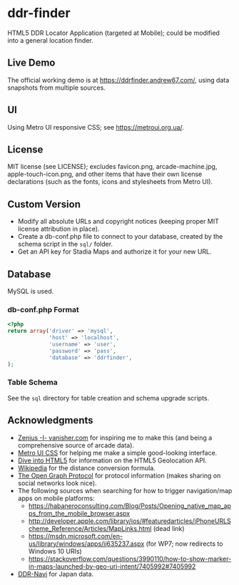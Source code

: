 ddr-finder
==========

HTML5 DDR Locator Application (targeted at Mobile); could be modified into a general location finder.

Live Demo
---------
The official working demo is at https://ddrfinder.andrew67.com/, using data snapshots from multiple sources.

UI
--
Using Metro UI responsive CSS; see https://metroui.org.ua/.

License
-------
MIT license (see LICENSE); excludes favicon.png, arcade-machine.jpg, apple-touch-icon.png,
and other items that have their own license declarations (such as the fonts, icons and stylesheets from Metro UI).

Custom Version
--------------
* Modify all absolute URLs and copyright notices (keeping proper MIT license attribution in place).
* Create a db-conf.php file to connect to your database, created by the schema script in the `sql/` folder.
* Get an API key for Stadia Maps and authorize it for your new URL.

## Database ##
MySQL is used.

### db-conf.php Format ###
```php
<?php
return array('driver' => 'mysql',
             'host' => 'localhost',
             'username' => 'user',
             'password' => 'pass',
             'database' => 'ddrfinder',
);
```

### Table Schema ###
See the `sql` directory for table creation and schema upgrade scripts.

Acknowledgments
---------------
* [Zenius -I- vanisher.com](https://zenius-i-vanisher.com/) for inspiring me to make this
  (and being a comprehensive source of arcade data).
* [Metro UI CSS](https://metroui.org.ua/) for helping me make a simple good-looking interface.
* [Dive into HTML5](https://diveintohtml5.info/geolocation.html) for information on the HTML5 Geolocation API.
* [Wikipedia](https://en.wikipedia.org/wiki/Geographical_distance#Spherical_Earth_projected_to_a_plane) for the
  distance conversion formula.
* [The Open Graph Protocol](https://ogp.me/) for protocol information (makes sharing on social networks look nice).
* The following sources when searching for how to trigger navigation/map apps on mobile platforms:
  * https://habaneroconsulting.com/Blog/Posts/Opening_native_map_apps_from_the_mobile_browser.aspx
  * http://developer.apple.com/library/ios/#featuredarticles/iPhoneURLScheme_Reference/Articles/MapLinks.html (dead link)
  * https://msdn.microsoft.com/en-us/library/windows/apps/jj635237.aspx (for WP7; now redirects to Windows 10 URIs)
  * https://stackoverflow.com/questions/3990110/how-to-show-marker-in-maps-launched-by-geo-uri-intent/7405992#7405992
* [DDR-Navi](https://www.ddr-navi.jp/) for Japan data.
